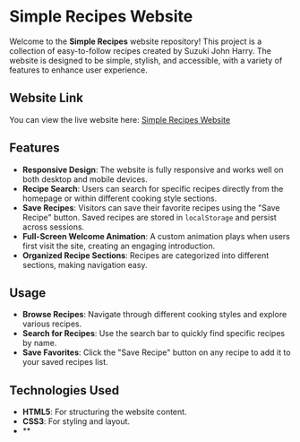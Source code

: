 # Simple Recipes Website

Welcome to the **Simple Recipes** website repository! This project is a collection of easy-to-follow recipes created by Suzuki John Harry. The website is designed to be simple, stylish, and accessible, with a variety of features to enhance user experience.

## Website Link

You can view the live website here: [Simple Recipes Website](https://lqqvn.github.io/SimpleRecipes/)

## Features

- **Responsive Design**: The website is fully responsive and works well on both desktop and mobile devices.
- **Recipe Search**: Users can search for specific recipes directly from the homepage or within different cooking style sections.
- **Save Recipes**: Visitors can save their favorite recipes using the "Save Recipe" button. Saved recipes are stored in `localStorage` and persist across sessions.
- **Full-Screen Welcome Animation**: A custom animation plays when users first visit the site, creating an engaging introduction.
- **Organized Recipe Sections**: Recipes are categorized into different sections, making navigation easy.

## Usage

- **Browse Recipes**: Navigate through different cooking styles and explore various recipes.
- **Search for Recipes**: Use the search bar to quickly find specific recipes by name.
- **Save Favorites**: Click the "Save Recipe" button on any recipe to add it to your saved recipes list.

## Technologies Used

- **HTML5**: For structuring the website content.
- **CSS3**: For styling and layout.
- **
